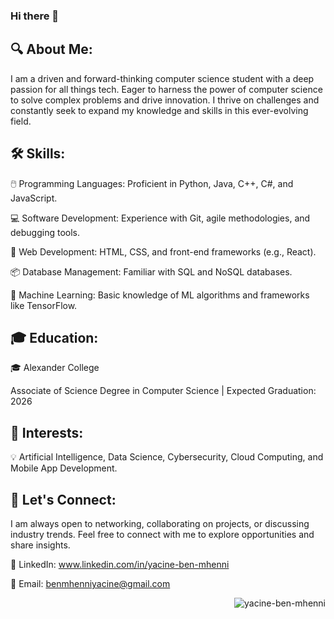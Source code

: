 ### Hi there 👋

🔍 About Me:
------------
I am a driven and forward-thinking computer science student with a deep passion for all things tech. Eager to harness the power of computer science to solve complex problems and drive innovation. I thrive on challenges and constantly seek to expand my knowledge and skills in this ever-evolving field.

🛠️ Skills:
-----------
🖱️ Programming Languages: Proficient in Python, Java, C++, C#, and JavaScript.

💻 Software Development: Experience with Git, agile methodologies, and debugging tools.

🔗 Web Development: HTML, CSS, and front-end frameworks (e.g., React).

📦 Database Management: Familiar with SQL and NoSQL databases.

🤖 Machine Learning: Basic knowledge of ML algorithms and frameworks like TensorFlow.

🎓 Education:
-------------
🎓 Alexander College

Associate of Science Degree in Computer Science | Expected Graduation: 2026

📖 Interests:
-------------
💡 Artificial Intelligence, Data Science, Cybersecurity, Cloud Computing, and Mobile App Development.

📨 Let's Connect:
-----------------
I am always open to networking, collaborating on projects, or discussing industry trends. Feel free to connect with me to explore opportunities and share insights.

🔗 LinkedIn: www.linkedin.com/in/yacine-ben-mhenni

📧 Email: benmhenniyacine@gmail.com

<p align="right"> <img src="https://komarev.com/ghpvc/?username=yacine-ben-mhenni&label=Profile%20views&color=0e75b6&style=flat" alt="yacine-ben-mhenni" /> </p>
